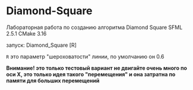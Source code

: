 # Diamond-Square
Лабораторная работа по созданию алгоритма Diamond Square
SFML 2.5.1 CMake 3.16

запуск: Diamond_Square [R]

`R`  это параметр "шероховатости" линии, по умолчанию он 0.6

**Внимание! это только тестовый вариант не двигайте очень много по оси Х, это только идея такого "перемещения" и она затратна по памяти для больших перемещений**